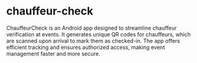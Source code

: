 # chauffeur-check
ChauffeurCheck is an Android app designed to streamline chauffeur verification at events. It generates unique QR codes for chauffeurs, which are scanned upon arrival to mark them as checked-in. The app offers efficient tracking and ensures authorized access, making event management faster and more secure.
